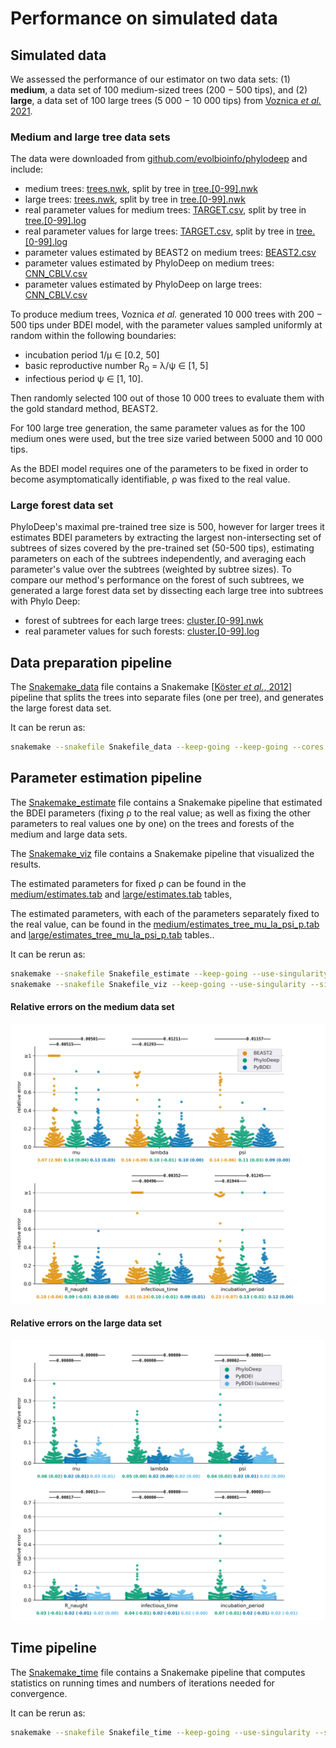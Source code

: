# Performance on simulated data

## Simulated data

We assessed the performance of our estimator on two data sets: (1) __medium__, a data set of 
100 medium-sized trees (200 − 500 tips), 
and (2) __large__, a data set of 100 large trees (5 000 − 10 000 tips) 
from [Voznica _et al._ 2021](https://doi.org/10.1101/2021.03.11.435006).

### Medium and large tree data sets
The data were downloaded from [github.com/evolbioinfo/phylodeep](https://github.com/evolbioinfo/phylodeep) and include:
 * medium trees: [trees.nwk](medium/trees.nwk), split by tree in [tree.[0-99].nwk](medium/trees)
 * large trees: [trees.nwk](large/trees.nwk), split by tree in [tree.[0-99].nwk](large/trees)
 * real parameter values for medium trees: [TARGET.csv](medium/TARGET.csv), split by tree in [tree.[0-99].log](medium/trees)
 * real parameter values for large trees: [TARGET.csv](large/TARGET.csv), split by tree in [tree.[0-99].log](large/trees)
 * parameter values estimated by BEAST2 on medium trees: [BEAST2.csv](medium/BEAST2.csv)
 * parameter values estimated by PhyloDeep on medium trees: [CNN_CBLV.csv](medium/CNN_CBLV.csv)
 * parameter values estimated by PhyloDeep on large trees: [CNN_CBLV.csv](large/CNN_CBLV.csv)

To produce medium trees, Voznica _et al._ generated 10 000 trees with 200 − 500 tips under BDEI model, 
with the parameter values sampled uniformly at random within the following boundaries: 
 * incubation period 1/µ ∈ [0.2, 50]
 * basic reproductive number R<sub>0</sub> = λ/ψ ∈ [1, 5]
 * infectious period ψ ∈ [1, 10]. 

Then randomly selected 100 out of those 10 000 trees to evaluate them with the gold standard method, BEAST2. 

For 100 large tree generation, the same parameter values as for the 100 medium ones were used, 
but the tree size varied between 5000 and 10 000 tips.

As the BDEI model requires one of the parameters to be fixed in order to become asymptomatically identifiable, 
ρ was fixed to the real value.

### Large forest data set
PhyloDeep's maximal pre-trained tree size is 500, 
however for larger trees it estimates BDEI parameters by extracting the largest non-intersecting set of subtrees 
of sizes covered by the pre-trained set (50-500 tips), estimating parameters on each of the subtrees independently, 
and averaging each parameter's value over the subtrees (weighted by subtree sizes). 
To compare our method's performance on the forest of such subtrees, 
we generated a large forest data set by dissecting each large tree into subtrees with Phylo Deep:
 * forest of subtrees for each large trees: [cluster.[0-99].nwk](large/clusters)
 * real parameter values for such forests: [cluster.[0-99].log](large/clusters)

## Data preparation pipeline 

The [Snakemake_data](Snakemake_data) file contains 
a Snakemake [[Köster *et al.*, 2012](https://doi.org/10.1093/bioinformatics/bts480)] pipeline 
that splits the trees into separate files (one per tree), and generates the large forest data set.

It can be rerun as:
```bash
snakemake --snakefile Snakefile_data --keep-going --keep-going --cores 4 --use-singularity --singularity-prefix ~/.singularity --singularity-args "--home ~"
```


## Parameter estimation pipeline 

The [Snakemake_estimate](Snakemake_estimate) file contains 
a Snakemake pipeline that estimated the BDEI parameters (fixing ρ to the real value; 
as well as fixing the other parameters to real values one by one) 
on the trees and forests of the medium and large data sets.

The [Snakemake_viz](Snakemake_viz) file contains a Snakemake pipeline that visualized the results.


The estimated parameters for fixed ρ can be found in 
the [medium/estimates.tab](medium/estimates.tab) and [large/estimates.tab](large/estimates.tab) tables, 

The estimated parameters, with each of the parameters separately fixed to the real value, can be found in 
the [medium/estimates_tree_mu_la_psi_p.tab](medium/estimates_tree_mu_la_psi_p.tab) and [large/estimates_tree_mu_la_psi_p.tab](large/estimates_tree_mu_la_psi_p.tab) tables..

It can be rerun as:
```bash
snakemake --snakefile Snakefile_estimate --keep-going --use-singularity --singularity-prefix ~/.singularity --singularity-args "--home ~"
snakemake --snakefile Snakefile_viz --keep-going --use-singularity --singularity-prefix ~/.singularity --singularity-args "--home ~"
```

#### Relative errors on the medium data set
![Medium data set errors](medium/errors.png)

#### Relative errors on the large data set
![Medium data set errors](large/errors.png)


## Time pipeline 

The [Snakemake_time](Snakemake_time) file contains 
a Snakemake pipeline that computes statistics on running times and numbers of iterations needed for convergence.

It can be rerun as:
```bash
snakemake --snakefile Snakefile_time --keep-going --use-singularity --singularity-prefix ~/.singularity --singularity-args "--home ~"
```